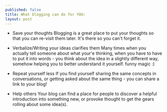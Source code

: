 ```yaml
---
published: false
title: What blogging can do for YOU:
layout: post
---
```

* Save your thoughts 
Blogging is a great place to put your thoughts so that you can re-visit them later. It's there so you can't forget it.

* Verbalize/Writing your ideas clarifies them
Many times when you actually tell someone about what your'e thinking, when you have to have to put it into words - you think about the idea in a slightly different way, somehow helping you to better understand it yourself. funny magic :)

* Repeat yourself less
If you find yourself sharing the same concepts in conversations, or getting asked about the same thing - you can share a link to your blog! 

* Help others
Your blog can find a place for people to discover a helpful introduction into something new, or provoke thought to get the gears rolling about some idea(s).